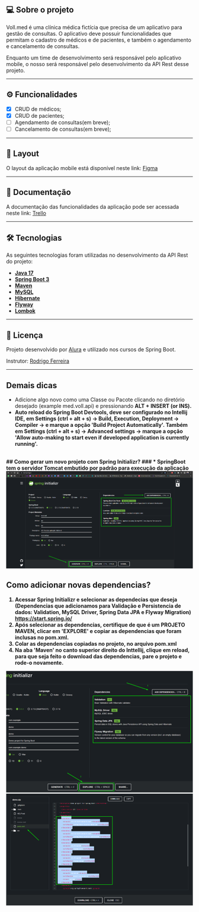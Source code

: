 ﻿## 💻 Sobre o projeto

Voll.med é uma clínica médica fictícia que precisa de um aplicativo para gestão de consultas. O aplicativo deve possuir funcionalidades que permitam o cadastro de médicos e de pacientes, e também o agendamento e cancelamento de consultas.

Enquanto um time de desenvolvimento será responsável pelo aplicativo mobile, o nosso será responsável pelo desenvolvimento da API Rest desse projeto.

---

## ⚙️ Funcionalidades

- [x] CRUD de médicos;
- [x] CRUD de pacientes;
- [ ] Agendamento de consultas(em breve);
- [ ] Cancelamento de consultas(em breve);

---

## 🎨 Layout

O layout da aplicação mobile está disponível neste link: <a href="https://www.figma.com/file/N4CgpJqsg7gjbKuDmra3EV/Voll.med">Figma</a>

---

## 📄 Documentação

A documentação das funcionalidades da aplicação pode ser acessada neste link: <a href="https://trello.com/b/O0lGCsKb/api-voll-med">Trello</a>

---

## 🛠 Tecnologias

As seguintes tecnologias foram utilizadas no desenvolvimento da API Rest do projeto:

- **[Java 17](https://www.oracle.com/java)**
- **[Spring Boot 3](https://spring.io/projects/spring-boot)**
- **[Maven](https://maven.apache.org)**
- **[MySQL](https://www.mysql.com)**
- **[Hibernate](https://hibernate.org)**
- **[Flyway](https://flywaydb.org)**
- **[Lombok](https://projectlombok.org)**

---

## 📝 Licença

Projeto desenvolvido por [Alura](https://www.alura.com.br) e utilizado nos cursos de Spring Boot.

Instrutor: [Rodrigo Ferreira](https://cursos.alura.com.br/user/rodrigo-ferreira)

---
## Demais dicas
* Adicione algo novo como uma Classe ou Pacote clicando no diretório desejado (example med.voll.api) e pressionando <b>ALT + INSERT (or INS)<b/>.
* Auto reload do Spring Boot Devtools, deve ser configurado no Intellij IDE, em <b>Settings (ctrl + alt + s) -> Build, Execution, Deployment -> Compiler -> e marque a opção 'Build Project Automatically'<b/>. Também em <b>Settings (ctrl + alt + s) -> Advanced settings -> marque a opção 'Allow auto-making to start even if developed application is currently running'<b/>.
<br/>
## Como gerar um novo projeto com Spring Initializr?
### * SpringBoot tem o servidor Tomcat embutido por padrão para execução da aplicação
<img src="./SpringInitializer_configurcao_SpringBoot3.png"/>

## Como adicionar novas dependencias?
1. Acessar Spring Initializr e selecionar as dependecias que deseja (Dependencias que adicionamos para Validação e Persistencia de dados: Validation, MySQL Driver, Spring Data JPA e Flyway Migration) https://start.spring.io/
2. Após selecionar as dependencias, certifique de que é um PROJETO MAVEN, clicar em 'EXPLORE' e copiar as dependencias que foram inclusas no pom.xml. 
3. Colar as dependencias copiadas no projeto, no arquivo pom.xml
4. Na aba 'Maven' no canto superior direito do Inttellij, clique em reload, para que seja feito o download das dependencias, pare o projeto e rode-o novamente.

<img src="./adicionando_dependencias.png"/>
<img src="./copiando_deps.png"/>